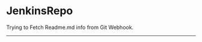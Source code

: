# JenkinsRepo

Trying to Fetch Readme.md info from Git Webhook.


-------------------------------------------
